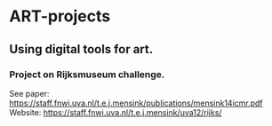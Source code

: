 # ART-projects
## Using digital tools for art.

### Project on Rijksmuseum challenge.  
See paper: https://staff.fnwi.uva.nl/t.e.j.mensink/publications/mensink14icmr.pdf  
Website: https://staff.fnwi.uva.nl/t.e.j.mensink/uva12/rijks/
